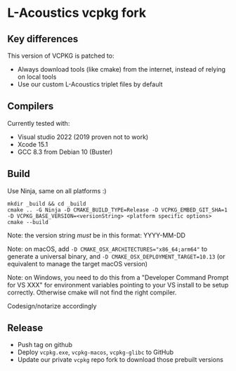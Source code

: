 L-Acoustics vcpkg fork
======================


Key differences
---------------

This version of VCPKG is patched to:
  * Always download tools (like cmake) from the internet, instead of relying on local tools
  * Use our custom L-Acoustics triplet files by default


Compilers
---------

Currently tested with:

 * Visual studio 2022 (2019 proven not to work)
 * Xcode 15.1
 * GCC 8.3 from Debian 10 (Buster)


Build
-----

Use Ninja, same on all platforms :)

```
mkdir _build && cd _build
cmake .. -G Ninja -D CMAKE_BUILD_TYPE=Release -D VCPKG_EMBED_GIT_SHA=1 -D VCPKG_BASE_VERSION=<versionString> <platform specific options>
cmake --build
```

Note: the version string *must* be in this format: YYYY-MM-DD

Note: on macOS, add `-D CMAKE_OSX_ARCHITECTURES="x86_64;arm64"` to generate a universal binary, and `-D CMAKE_OSX_DEPLOYMENT_TARGET=10.13` (or equivalent to manage the target macOS version)

Note: on Windows, you need to do this from a "Developer Command Prompt for VS XXX" for environment variables
pointing to your VS install to be setup correctly. Otherwise cmake will not find the right compiler.

Codesign/notarize accordingly


Release
-------

 * Push tag on github
 * Deploy `vcpkg.exe`, `vcpkg-macos`, `vcpkg-glibc` to GitHub
 * Update our private `vcpkg` repo fork to download those prebuilt versions
